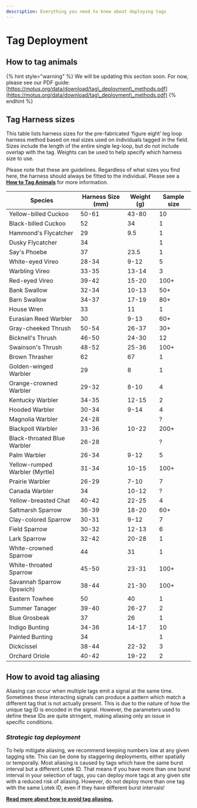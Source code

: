 ```yaml
---
description: Everything you need to know about deploying tags
---
```


# Tag Deployment

## How to tag animals

{% hint style="warning" %}
We will be updating this section soon. For now, please see our PDF guide: [https://motus.org/data/download/tag\_deployment\_methods.pdf](https://motus.org/data/download/tag\_deployment\_methods.pdf)
{% endhint %}

## Tag Harness sizes

This table lists harness sizes for the pre-fabricated ‘figure eight’ leg loop harness method based on real sizes used on individuals tagged in the field. Sizes include the length of the entire single leg-loop, but do not include overlap with the tag. Weights can be used to help specify which harness size to use.

Please note that these are guidelines. Regardless of what sizes you find here, the harness should always be fitted to the individual. Please see a [**How to Tag Animals**](https://docs.motus.org/tagguide/tag-deployment#how-to-tag-animals) for more information.

| Species                        | Harness Size (mm) | Weight (g) | Sample size |
| ------------------------------ | ----------------- | ---------- | ----------- |
| Yellow-billed Cuckoo           | 50-61             | 43-80      | 10          |
| Black-billed Cuckoo            | 52                | 34         | 1           |
| Hammond's Flycatcher           | 29                | 9.5        | 1           |
| Dusky Flycatcher               | 34                |            | 1           |
| Say's Phoebe                   | 37                | 23.5       | 1           |
| White-eyed Vireo               | 28-34             | 9-12       | 5           |
| Warbling Vireo                 | 33-35             | 13-14      | 3           |
| Red-eyed Vireo                 | 39-42             | 15-20      | 100+        |
| Bank Swallow                   | 32-34             | 10-13      | 50+         |
| Barn Swallow                   | 34-37             | 17-19      | 80+         |
| House Wren                     | 33                | 11         | 1           |
| Eurasian Reed Warbler          | 30                | 9-13       | 60+         |
| Gray-cheeked Thrush            | 50-54             | 26-37      | 30+         |
| Bicknell's Thrush              | 46-50             | 24-30      | 12          |
| Swainson's Thrush              | 48-52             | 25-36      | 100+        |
| Brown Thrasher                 | 62                | 67         | 1           |
| Golden-winged Warbler          | 29                | 8          | 1           |
| Orange-crowned Warbler         | 29-32             | 8-10       | 4           |
| Kentucky Warbler               | 34-35             | 12-15      | 2           |
| Hooded Warbler                 | 30-34             | 9-14       | 4           |
| Magnolia Warbler               | 24-28             |            | ?           |
| Blackpoll Warbler              | 33-36             | 10-22      | 200+        |
| Black-throated Blue Warbler    | 26-28             |            | ?           |
| Palm Warbler                   | 26-34             | 9-12       | 5           |
| Yellow-rumped Warbler (Myrtle) | 31-34             | 10-15      | 100+        |
| Prairie Warbler                | 26-29             | 7-10       | 7           |
| Canada Warbler                 | 34                | 10-12      | ?           |
| Yellow-breasted Chat           | 40-42             | 22-25      | 4           |
| Saltmarsh Sparrow              | 36-39             | 18-20      | 60+         |
| Clay-colored Sparrow           | 30-31             | 9-12       | 7           |
| Field Sparrow                  | 30-32             | 12-13      | 6           |
| Lark Sparrow                   | 32-42             | 20-28      | 1           |
| White-crowned Sparrow          | 44                | 31         | 1           |
| White-throated Sparrow         | 45-50             | 23-31      | 100+        |
| Savannah Sparrow (Ipswich)     | 38-44             | 21-30      | 100+        |
| Eastern Towhee                 | 50                | 40         | 1           |
| Summer Tanager                 | 39-40             | 26-27      | 2           |
| Blue Grosbeak                  | 37                | 26         | 1           |
| Indigo Bunting                 | 34-36             | 14-17      | 10          |
| Painted Bunting                | 34                |            | 1           |
| Dickcissel                     | 38-44             | 22-32      | 3           |
| Orchard Oriole                 | 40-42             | 19-22      | 2           |

## **How to avoid tag aliasing**

Aliasing can occur when multiple tags emit a signal at the same time. Sometimes these interacting signals can produce a pattern which match a different tag that is not actually present. This is due to the nature of how the unique tag ID is encoded in the signal. However, the parameters used to define these IDs are quite stringent, making aliasing only an issue in specific conditions.

### _Strategic tag deployment_

To help mitigate aliasing, we recommend keeping numbers low at any given tagging site. This can be done by staggering deployments, either spatially or temporally. Most aliasing is caused by tags which have the same burst interval but a different Lotek ID. That means if you have more than one burst interval in your selection of tags, you can deploy more tags at any given site with a reduced risk of aliasing. However, do not deploy more than one tag with the same Lotek ID, even if they have different burst intervals!

[**Read more about how to avoid tag aliasing.**](tag-aliasing.md#how-to-avoid-tag-aliasing-1)
